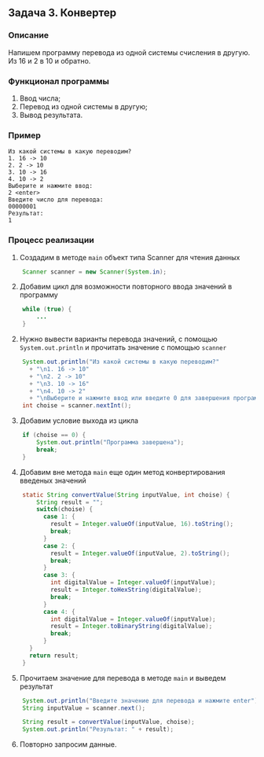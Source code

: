 ## Задача 3. Конвертер

### Описание
Напишем программу перевода из одной системы счисления в другую. Из 16 и 2 в 10 и обратно.

### Функционал программы
1. Ввод числа;
2. Перевод из одной системы в другую;
3. Вывод результата.

### Пример
```
Из какой системы в какую переводим?
1. 16 -> 10
2. 2 -> 10
3. 10 -> 16
4. 10 -> 2
Выберите и нажмите ввод:
2 <enter>
Введите число для перевода:
00000001
Результат:
1
```

### Процесс реализации
1. Создадим в методе `main` объект типа Scanner для чтения данных
```java
    Scanner scanner = new Scanner(System.in);
```
2. Добавим цикл для возможности повторного ввода значений в программу
```java
    while (true) {
        ...
    }
```
2. Нужно вывести варианты перевода значений, с помощью `System.out.println` и прочитать значение c помощью `scanner`
```java
    System.out.println("Из какой системы в какую переводим?"
      + "\n1. 16 -> 10" 
      + "\n2. 2 -> 10"
      + "\n3. 10 -> 16"
      + "\n4. 10 -> 2"
      + "\nВыберите и нажмите ввод или введите 0 для завершения программы:");
    int choise = scanner.nextInt();
``` 
3. Добавим условие выхода из цикла
```java
    if (choise == 0) {
        System.out.println("Программа завершена");
        break;
    }
``` 
4. Добавим вне метода `main` еще один метод конвертирования введеных значений
```java
    static String convertValue(String inputValue, int choise) {
        String result = "";
        switch(choise) {
          case 1: {
            result = Integer.valueOf(inputValue, 16).toString();
            break;
          }
          case 2: {
            result = Integer.valueOf(inputValue, 2).toString();
            break;
          }
          case 3: {
            int digitalValue = Integer.valueOf(inputValue);
            result = Integer.toHexString(digitalValue);
            break;
          }
          case 4: {
            int digitalValue = Integer.valueOf(inputValue);
            result = Integer.toBinaryString(digitalValue);
            break;
          }
      }
      return result;
    }
```
5. Прочитаем значение для перевода в методе `main` и выведем результат
```java
    System.out.println("Введите значение для перевода и нажмите enter");
    String inputValue = scanner.next();

    String result = convertValue(inputValue, choise);
    System.out.println("Результат: " + result);
``` 
6. Повторно запросим данные.
